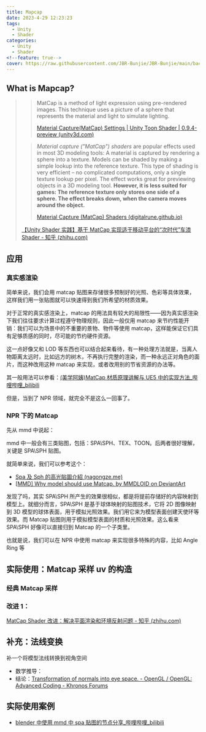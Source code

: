 ```yaml
---
title: Mapcap
date: 2023-4-29 12:23:23
tags:
  - Unity
  - Shader
categories:
  - Unity
  - Shader
<!--feature: true-->
cover: https://raw.githubusercontent.com/JBR-Bunjie/JBR-Bunjie/main/back.jpg
---
```


## What is Mapcap?

> > MatCap is a method of light expression using pre-rendered images. This technique uses a picture of a sphere that represents the material and light to simulate lighting.
> >
> > [Material Capture(MatCap) Settings | Unity Toon Shader | 0.9.4-preview (unity3d.com)](https://docs.unity3d.com/Packages/com.unity.toonshader@0.9/manual/MatCap.html)
>
> > _Material capture ("MatCap") shaders_ are popular effects used in most 3D modeling tools: A material is captured by rendering a sphere into a texture. Models can be shaded by making a simple lookup into the reference texture.
> > This type of shading is very efficient – no complicated computations, only a single texture lookup per pixel. The effect works great for previewing objects in a 3D modeling tool. **However, it is less suited for games: The reference texture only stores one side of a sphere. The effect breaks down, when the camera moves around the object.**
> >
> > [Material Capture (MatCap) Shaders (digitalrune.github.io)](https://digitalrune.github.io/DigitalRune-Documentation/html/9a8c8b37-b996-477a-aeab-5d92714be3ca.htm)
>
> [【Unity Shader 实践】基于 MatCap 实现适于移动平台的“次时代”车漆 Shader - 知乎 (zhihu.com)](https://zhuanlan.zhihu.com/p/25314364)

## 应用

### 真实感渲染

简单来说，我们会用 matcap 贴图来存储很多预制好的光照、色彩等具体效果，这样我们用一张贴图就可以快速得到我们所希望的材质效果。

对于正常的真实感渲染上，matcap 的用法具有较大的局限性——因为真实感渲染下我们往往要求计算过程遵守物理规则，因此一般仅用 matcap 来节约性能开销：我们可以为场景中的不重要的景物、物件等使用 matcap，这样能保证它们具有足够质感的同时，尽可能的节约硬件资源。

这一点好像又和 LOD 等东西也可以结合起来看待，有一种处理方法就是，当离人物距离太远时，比如远方的树木，不再执行完整的渲染，而一种永远正对角色的面片，而这种改用这种 matcap 来实现，或者改用别的节省资源的办法等。

其一般用法可以参看：[(美学阿姨)MatCap 材质原理讲解与 UE5 中的实现方法\_哔哩哔哩\_bilibili](https://www.bilibili.com/video/BV1GR4y1b76n/?spm_id_from=333.337.search-card.all.click&vd_source=c8eda79dd90c30ff02e09fb39906ac54)

但是，当到了 NPR 领域，就完全不是这么一回事了。

### NPR 下的 Matcap

先从 mmd 中说起：

mmd 中一般会有三类贴图，包括：SPA\\SPH、TEX、TOON。后两者很好理解，关键是 SPA\\SPH 贴图。

就简单来说，我们可以参考这个：

- [Spa 及 Sph 的高光貼圖介紹 (nagongze.me)](https://www.nagongze.me/mmd-sphere-texture/)
- [[MMD\] Why model should use Matcap. by MMDLOID on DeviantArt](https://www.deviantart.com/mmdloid/art/MMD-Why-model-should-use-Matcap-908386574)

发现了吗，其实 SPA\\SPH 所产生的效果很相似，都是将提前存储好的内容映射到模型上。就细分而言，SPA\\SPH 是基于球体映射的贴图技术，它将 2D 图像映射到 3D 模型的球体表面，用于模拟光照效果。我们用它来为模型表面创建天使环等效果。而 Matcap 贴图则用于模拟模型表面的材质和光照效果。这么看来 SPA\\SPH 好像可以直接归到 Matcap 的一个子类里。

也就是说，我们可以在 NPR 中使用 matcap 来实现很多特殊的内容，比如 Angle Ring 等

## 实际使用：Matcap 采样 uv 的构造

### 经典 Matcap 采样

### 改进 1：

[MatCap Shader 改进：解决平面渲染和环境反射问题 - 知乎 (zhihu.com)](https://zhuanlan.zhihu.com/p/79040521)

## 补充：法线变换

补一个将模型法线转换到视角空间

- 数学推导：
- 结论：[Transformation of normals into eye space. - OpenGL / OpenGL: Advanced Coding - Khronos Forums](https://community.khronos.org/t/transformation-of-normals-into-eye-space/63611)

## 实际使用案例

- [blender 中使用 mmd 中 spa 贴图的节点分享\_哔哩哔哩\_bilibili](https://www.bilibili.com/video/BV12Y4y157sp/?vd_source=c8eda79dd90c30ff02e09fb39906ac54)
